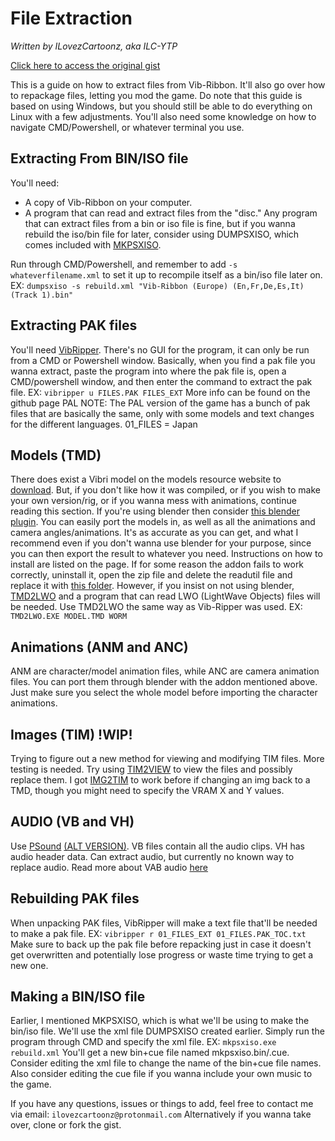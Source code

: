 # File Extraction
*Written by ILovezCartoonz, aka ILC-YTP*

[Click here to access the original gist](https://gist.github.com/ILC-YTP/e3700d685482552c515eebc9323ec92b)

This is a guide on how to extract files from Vib-Ribbon. It'll also go over how to repackage files, letting you mod the game.
Do note that this guide is based on using Windows, but you should still be able to do everything on Linux with a few adjustments.
You'll also need some knowledge on how to navigate CMD/Powershell, or whatever terminal you use.


## Extracting From BIN/ISO file
You'll need: 
- A copy of Vib-Ribbon on your computer.
- A program that can read and extract files from the "disc." Any program that can extract files from a bin or iso file is fine, but if you wanna rebuild the iso/bin file for later, consider using DUMPSXISO, which comes included with [MKPSXISO](https://github.com/Lameguy64/mkpsxiso).
  
 Run through CMD/Powershell, and remember to add `-s whateverfilename.xml` to set it up to recompile itself as a bin/iso file later on. EX: ``dumpsxiso -s rebuild.xml "Vib-Ribbon (Europe) (En,Fr,De,Es,It) (Track 1).bin"``


## Extracting PAK files
You'll need [VibRipper](https://github.com/resistiv/VibRipper). There's no GUI for the program, it can only be run from a CMD or Powershell window. Basically, when you find a pak file you wanna extract, paste the program into where the pak file is, open a CMD/powershell window, and then enter the command to extract the pak file. EX: ``vibripper u FILES.PAK FILES_EXT``  More info can be found on the github page
PAL NOTE: The PAL version of the game has a bunch of pak files that are basically the same, only with some models and text changes for the different languages. 01_FILES = Japan


## Models (TMD)
There does exist a Vibri model on the models resource website to [download](https://models-resource.com/playstation/vibribbon/). But, if you don't like how it was compiled, or if you wish to make your own version/rig, or if you wanna mess with animations, continue reading this section.
If you're using blender then consider [this blender plugin](https://github.com/Murugo/Misc-Game-Research/tree/main/PS1/Vib-Ribbon). You can easily port the models in, as well as all the animations and camera angles/animations. It's as accurate as you can get, and what I recommend even if you don't wanna use blender for your purpose, since you can then export the result to whatever you need. Instructions on how to install are listed on the page. If for some reason the addon fails to work correctly, uninstall it, open the zip file and delete the readutil file and replace it with [this folder](https://cdn.discordapp.com/attachments/939246273423355908/1001254517070888980/readutil.zip).
However, if you insist on not using blender, [TMD2LWO](https://zophar.net/utilities/psxutil/tmd2lwo.html) and a program that can read LWO (LightWave Objects) files will be needed. Use TMD2LWO the same way as Vib-Ripper was used. EX: ``TMD2LWO.EXE MODEL.TMD WORM``


## Animations (ANM and ANC)
ANM are character/model animation files, while ANC are camera animation files. You can port them through blender with the addon mentioned above. Just make sure you select the whole model before importing the character animations.


## Images (TIM) !WIP!
Trying to figure out a new method for viewing and modifying TIM files. More testing is needed. Try using [TIM2VIEW](https://github.com/lab313ru/tim2view) to view the files and possibly replace them. I got [IMG2TIM](https://github.com/Lameguy64/img2tim) to work before if changing an img back to a TMD, though you might need to specify the VRAM X and Y values.


## AUDIO (VB and VH)
Use [PSound](https://www.romhacking.net/utilities/679/) [(ALT VERSION)](https://www.zophar.net/utilities/psxutil/psound-soundreaver2.html). VB files contain all the audio clips. VH has audio header data. Can extract audio, but currently no known way to replace audio. Read more about VAB audio [here](https://wiki.xentax.com/index.php/VAB_Audio)


## Rebuilding PAK files
When unpacking PAK files, VibRipper will make a text file that'll be needed to make a pak file. EX: ``vibripper r 01_FILES_EXT 01_FILES.PAK_TOC.txt`` Make sure to back up the pak file before repacking just in case it doesn't get overwritten and potentially lose progress or waste time trying to get a new one.


## Making a BIN/ISO file
Earlier, I mentioned MKPSXISO, which is what we'll be using to make the bin/iso file. We'll use the xml file DUMPSXISO created earlier. Simply run the program through CMD and specify the xml file. EX: ``mkpsxiso.exe rebuild.xml``  You'll get a new bin+cue file named mkpsxiso.bin/.cue. Consider editing the xml file to change the name of the bin+cue file names. Also consider editing the cue file if you wanna include your own music to the game.


If you have any questions, issues or things to add, feel free to contact me via email: ```ilovezcartoonz@protonmail.com```
Alternatively if you wanna take over, clone or fork the gist.

